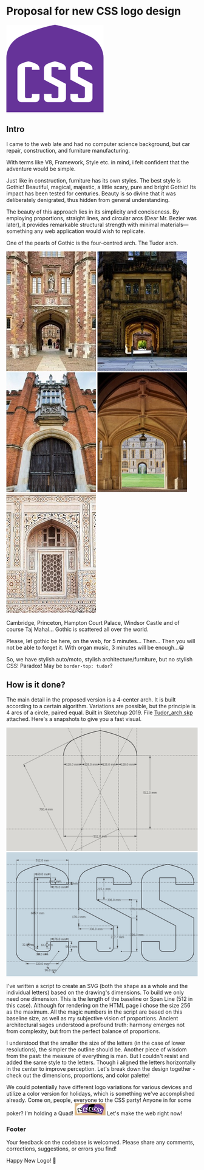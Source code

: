 # Proposal for new CSS logo design

![Proposal for new CSS logo design](./assets/logo_css_regular.png)

## Intro

I came to the web late and had no computer science background,
but car repair, construction, and furniture manufacturing.

With terms like V8, Framework, Style etc. in mind, i felt confident that the adventure would be simple.

Just like in construction, furniture has its own styles. The
best style is Gothic! Beautiful, magical, majestic, a little
scary, pure and bright Gothic! Its impact has been tested for
centuries. Beauty is so divine that it was deliberately
denigrated, thus hidden from general understanding.

The beauty of this approach lies in its simplicity and conciseness. By employing proportions, straight lines, and circular arcs (Dear Mr. Bezier was later), it provides remarkable structural strength with minimal materials—something any web application would wish to replicate.

One of the pearls of Gothic is the four-centred arch. The Tudor
arch.

![Cambridge](./assets/architcture/Cambridge.jpg)
![Princeton](./assets/architcture/Princeton.jpg)
![Hampton Court Palace](./assets/architcture/Hampton%20Court%20Palace.jpg)
![Windsor Castle](./assets/architcture/Windsor%20Castle.jpg)
![Taj Mahal](./assets/architcture/Taj%20Mahal.jpg)

Cambridge, Princeton, Hampton Court Palace, Windsor Castle and of course Taj Mahal... Gothic is scattered all over the world.

Please, let gothic be here, on the web, for 5 minutes... Then...
Then you will not be able to forget it. With organ music, 3
minutes will be enough...😀

So, we have stylish auto/moto, stylish architecture/furniture, but no stylish
CSS! Paradox! May be `border-top: tudor`?

## How is it done?

The main detail in the proposed version is a 4-center arch. It is built according to a certain algorithm. Variations are possible, but the principle is 4 arcs of a circle, paired equal. Built in Sketchup 2019. File <ins>Tudor_arch.skp</ins> attached. Here's a snapshots to give you a fast visual.

![Tudor Arch](./assets/Tudor_arch.jpg)
![Letters](./assets/letters.jpg)

I've written a script to create an SVG (both the shape as a whole and the individual letters) based on the drawing's dimensions. To build we only need one dimension. This is the length of the baseline or Span Line (512 in this case). Although for rendering on the HTML page i chose the size 256 as the maximum. All the magic numbers in the script are based on this baseline size, as well as my subjective vision of proportions. Ancient architectural sages understood a profound truth: harmony emerges not from complexity, but from the perfect balance of proportions.

I understood that the smaller the size of the letters (in the case of lower resolutions), the simpler the outline should be. Another piece of wisdom from the past: the measure of everything is man. But I couldn't resist and added the same style to the letters. Though i aligned the letters horizontally in the center to improve perception. Let's break down the design together - check out the dimensions, proportions, and color palette!

We could potentially have different logo variations for various devices and utilize a color version for holidays, which is something we've accomplished already. Come on, people, everyone to the CSS party! Anyone in for some poker? I’m holding a Quad! ![quad](./assets/Quad.jpg) Let's make
the web right now!

### Footer

Your feedback on the codebase is welcomed. Please share any comments, corrections, suggestions, or errors you find!

Happy New Logo! :christmas_tree:
